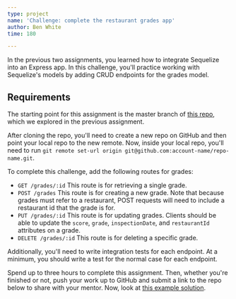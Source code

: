 ```yaml
---
type: project
name: 'Challenge: complete the restaurant grades app'
author: Ben White
time: 180

---
```


In the previous two assignments, you learned how to integrate Sequelize into an Express app. In this challenge, you'll practice working with Sequelize's models by adding CRUD endpoints for the grades model.


## Requirements

The starting point for this assignment is the master branch of [this repo](https://github.com/Thinkful-Ed/node-restaurants-sequelize-tests), which we explored in the previous assignment.

After cloning the repo, you'll need to create a new repo on GitHub and then point your local repo to the new remote. Now, inside your local repo, you'll need to run `git remote set-url origin git@github.com:account-name/repo-name.git`.

To complete this challenge, add the following routes for grades:

* `GET /grades/:id` This route is for retrieving a single grade.
* `POST /grades` This route is for creating a new grade. Note that because grades must refer to a restaurant, POST requests will need to include a restaurant id that the grade is for.
* `PUT /grades/:id` This route is for updating grades. Clients should be able to update the `score`, `grade`, `inspectionDate`, and `restaurantId` attributes on a grade.
* `DELETE /grades/:id` This route is for deleting a specific grade.

Additionally, you'll need to write integration tests for each endpoint. At a minimum, you should write a test for the normal case for each endpoint.

Spend up to three hours to complete this assignment. Then, whether you're finished or not, push your work up to GitHub and submit a link to the repo below to share with your mentor. Now, look at [this example solution](https://github.com/Thinkful-Ed/node-restaurants-sequelize-tests/tree/feature/solution).

